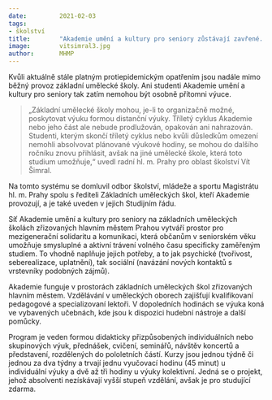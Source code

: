 ```yaml
---
date:         2021-02-03
tags:         
- školství
title:        "Akademie umění a kultury pro seniory zůstávají zavřené. Kde to je možné, výuka se koná online"
image: 	      vitsimral3.jpg
author:       MHMP
---
```


Kvůli aktuálně stále platným protiepidemickým opatřením jsou nadále mimo běžný provoz základní umělecké školy. Ani studenti Akademie umění a kultury pro seniory tak zatím nemohou být osobně přítomni výuce.

> „Základní umělecké školy mohou, je-li to organizačně možné, poskytovat výuku formou distanční výuky. Tříletý cyklus Akademie nebo jeho část ale nebude prodlužován, opakován ani nahrazován. Studenti, kterým skončí tříletý cyklus nebo kvůli důsledkům omezení nemohli absolvovat plánované výukové hodiny, se mohou do dalšího ročníku znovu přihlásit, avšak na jiné umělecké škole, která toto studium umožňuje,“ uvedl radní hl. m. Prahy pro oblast školství Vít Šimral.

Na tomto systému se domluvil odbor školství, mládeže a sportu Magistrátu hl. m. Prahy spolu s řediteli Základních uměleckých škol, kteří Akademie provozují, a je také uveden v jejich Studijním řádu.

Síť Akademie umění a kultury pro seniory na základních uměleckých školách zřizovaných hlavním městem Prahou vytváří prostor pro mezigenerační solidaritu a komunikaci, která občanům v seniorském věku umožňuje smysluplné a aktivní trávení volného času specificky zaměřeným studiem. To vhodně naplňuje jejich potřeby, a to jak psychické (tvořivost, seberealizace, uplatnění), tak sociální (navázání nových kontaktů s vrstevníky podobných zájmů).

Akademie funguje v prostorách základních uměleckých škol zřizovaných hlavním městem. Vzdělávání v uměleckých oborech zajišťují kvalifikovaní pedagogové a specializovaní lektoři. V dopoledních hodinách se výuka koná ve vybavených učebnách, kde jsou k dispozici hudební nástroje a další pomůcky.

Program je veden formou didakticky přizpůsobených individuálních nebo skupinových výuk, přednášek, cvičení, seminářů, návštěv koncertů a představení, rozdělených do pololetních částí. Kurzy jsou jednou týdně či jednou za dva týdny a trvají jednu vyučovací hodinu (45 minut) u individuální výuky a dvě až tři hodiny u výuky kolektivní. Jedná se o projekt, jehož absolventi nezískávají vyšší stupeň vzdělání, avšak je pro studující zdarma.
